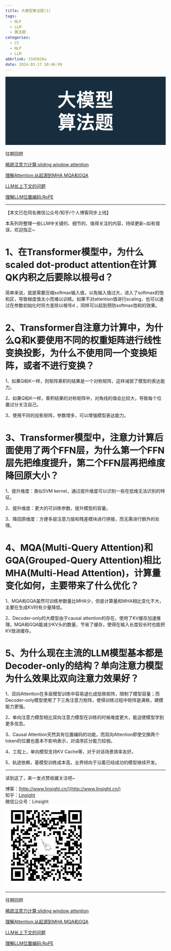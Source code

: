 ```yaml
---
title: 大模型算法题(1)
tags:
  - NLP
  - LLM
  - 算法题
categories:
  - CS
  - NLP
  - LLM
abbrlink: 3345028a
date: 2024-03-17 10:46:09
---
```


![](/images/cover.png)  

往期回顾

[稀疏注意力计算:sliding window attention](http://www.linsight.cn/c61d17e3.html)  

[理解Attention:从起源到MHA,MQA和GQA](http://www.linsight.cn/3dc22f96.html)  

[LLM长上下文的问题](http://www.linsight.cn/c4da56c0.html)  

[理解LLM位置编码:RoPE](http://www.linsight.cn/a051710f.html)  

***

【本文已在同名微信公众号/知乎/个人博客同步上线】  

本系列将整理一些LLM中关键的、细节的、值得关注的内容，持续更新~如有错误，欢迎指正~

# 1、在Transformer模型中，为什么scaled dot-product attention在计算QK内积之后要除以根号d？  

简单来说，就是需要压缩softmax输入值，以免输入值过大，进入了softmax的饱和区，导致梯度值太小而难以训练。如果不对attention值进行scaling，也可以通过在参数初始化时将方差除以根号d ，同样可以起到预防softmax饱和的效果。

# 2、Transformer自注意力计算中，为什么Q和K要使用不同的权重矩阵进行线性变换投影，为什么不使用同一个变换矩阵，或者不进行变换？  

1、如果Q和K一样，则矩阵乘积的结果是一个对称矩阵，这样减弱了模型的表达能力。  

2、如果Q和K一样，乘积结果的对称矩阵中，对角线的值会比较大，导致每个位置过分关注自己。  

3、使用不同的投影矩阵，参数增多，可以增强模型表达能力。  

# 3、Transformer模型中，注意力计算后面使用了两个FFN层，为什么第一个FFN层先把维度提升，第二个FFN层再把维度降回原大小？  

1、提升维度：类似SVM kernel，通过提升维度可以识别一些在低维无法识别的特征。  

2、提升维度：更大的可训练参数，提升模型的容量。  

3、降回原维度：方便多层注意力层和残差模块进行拼接，而无需进行额外的处理。  

# 4、MQA(Multi-Query Attention)和GQA(Grouped-Query Attention)相比MHA(Multi-Head Attention)，计算量变化如何，主要带来了什么优化？  

1、MQA和GQA虽然可训练参数量比MHA少，但是计算量和MHA相比变化不大，主要在生成KV时有少量降低。  

2、Decoder-only的大模型由于causal attention的存在，使用了KV缓存加速推理。MQA和GQA能减少KV头的数量，节省了缓存，使得在输入长度较长时也能把KV放进缓存。  

# 5、为什么现在主流的LLM模型基本都是Decoder-only的结构？单向注意力模型为什么效果比双向注意力效果好？  

1、双向Attention在多层模型训练中容易退化成低秩矩阵，限制了模型容量；而Decoder-only模型使用了下三角注意力矩阵，使得训练过程中矩阵是满秩，建模能力更强。  

2、单向注意力模型相比双向注意力模型在训练的时候难度更大，能迫使模型学到更多信息。  

3、Causal Attention天然具有位置编码的功能，而双向Attention即使交换两个token的位置也基本不影响表示，对语序区分能力较弱。  

4、工程上，单向模型支持KV Cache等，对于对话场景效率友好。  

5、轨迹依赖，基模型训练成本高，业界倾向于沿着已经成功的模型继续开发。  

***  

读到这了，来一发点赞收藏关注吧~

博客：[http://www.linsight.cn/](http://www.linsight.cn/)  
知乎：[Linsight](https://www.zhihu.com/people/us4ever)  
微信公众号：Linsight  
![](/images/qrcode.jpg)  

***

往期回顾

[稀疏注意力计算:sliding window attention](http://www.linsight.cn/c61d17e3.html)  

[理解Attention:从起源到MHA,MQA和GQA](http://www.linsight.cn/3dc22f96.html)  

[LLM长上下文的问题](http://www.linsight.cn/c4da56c0.html)  

[理解LLM位置编码:RoPE](http://www.linsight.cn/a051710f.html)  